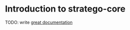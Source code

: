 # Introduction to stratego-core

TODO: write [great documentation](http://jacobian.org/writing/great-documentation/what-to-write/)
